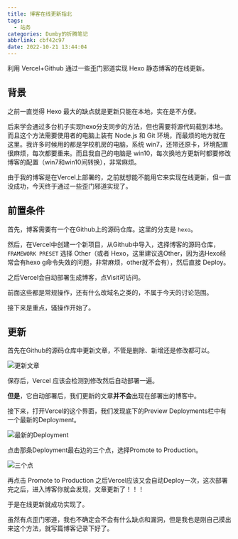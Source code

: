 ```yaml
---
title: 博客在线更新指北
tags:
  - 站务
categories: Dumby的折腾笔记
abbrlink: cbf42c97
date: 2022-10-21 13:44:04
---
```


利用 Vercel+Github 通过一些歪门邪道实现 Hexo 静态博客的在线更新。

<!--more-->

## 背景

之前一直觉得 Hexo 最大的缺点就是更新只能在本地，实在是不方便。

后来学会通过多台机子实现hexo分支同步的方法，但也需要将源代码载到本地。而且这个方法需要使用者的电脑上装有 Node.js 和 Git 环境，而最烦的地方就在这里。我许多时候用的都是学校机房的电脑，系统 win7，还带还原卡，环境配置很麻烦，每次都要重来。而且我自己的电脑是 win10，每次换地方更新时都要修改博客的配置（win7和win10间转换），非常麻烦。

由于我的博客是在Vercel上部署的，之前就想能不能用它来实现在线更新，但一直没成功，今天终于通过一些歪门邪道实现了。

## 前置条件

首先，博客需要有一个在Github上的源码仓库。这里的分支是 ```hexo```。

然后，在Vercel中创建一个新项目，从Github中导入，选择博客的源码仓库，```FRAMEWORK PRESET``` 选择 Other（或者 Hexo，这里建议选Other，因为选Hexo经常会有hexo g命令失效的问题，非常麻烦，other就不会有），然后直接 Deploy。

之后Vercel会自动部署生成博客，点Visit可访问。

前面这些都是常规操作，还有什么改域名之类的，不属于今天的讨论范围。

接下来是重点，骚操作开始了。

## 更新

首先在Github的源码仓库中更新文章，不管是删除、新增还是修改都可以。

<img src="{{ '更新文章.PNG' }}" alt="更新文章" title="更新文章">

保存后，Vercel 应该会检测到修改然后自动部署一遍。

**但是**，它自动部署后，我们更新的文章**并不会**出现在部署出的博客中。

接下来，打开Vercel的这个界面，我们发现底下的Preview Deployments栏中有一个最新的Deployment。

<img src="{{ 'Deployment.PNG' }}" alt="最新的Deployment" title="最新的Deployment">

点击那条Deployment最右边的三个点，选择Promote to Production。

<img src="{{ '三个点.PNG' }}" alt="三个点" title="三个点">

再点击 Promote to Production 之后Vercel应该又会自动Deploy一次，这次部署完之后，进入博客你就会发现，文章更新了！！！

于是在线更新就成功实现了。

虽然有点歪门邪道，我也不确定会不会有什么缺点和漏洞，但是我也是刚自己摸出来这个方法，就写篇博客记录下好了。
